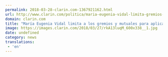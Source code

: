 ```yaml
---
permalink: 2018-03-28-clarin.com-1367921162.html
url: http://www.clarin.com/politica/maria-eugenia-vidal-limita-gremios-mutuales-aplicar-descuentos_0_SknNHrYqM.html
domain: clarin.com
title: "María Eugenia Vidal limita a los gremios y mutuales para aplicar descuentos"
image: https://images.clarin.com/2018/03/27/rkA13luqM_600x338__1.jpg
date: undefined
category: news
translations: 
 - 'en'
---
```


